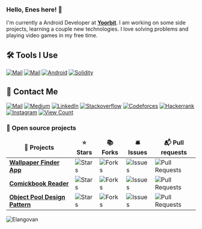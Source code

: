 ### Hello, Enes here! 👋
I'm currently a Android Developer at <strong><a href="https://yoorbit.com/">Yoorbit</a></strong>. I am working on some side projects, learning a couple new technologies. I love solving problems and playing video games in my free time.

##  🛠 Tools I Use
<p align="left">
<a href="https://kotlinlang.org/"><img src="https://img.shields.io/badge/-Kotlin-8052FF?style=flat-square&labelColor=EEF1F2&logo=Kotlin" alt="Mail"></a> 
<a href="https://developer.android.com/jetpack/compose"><img src="https://img.shields.io/badge/-Jetpack Compose-4185F3?style=flat-square&labelColor=EEF1F2&logo=JetpackCompose" alt="Mail"></a> 
<a href="https://www.android.com/"><img src="https://img.shields.io/badge/-Android-A4C639?style=flat-square&labelColor=EEF1F2&logo=Android" alt="Android"></a> 
<a href="https://docs.soliditylang.org/en/v0.8.13/"><img src="https://img.shields.io/badge/-Solidity-1C1C1C?style=flat-square&labelColor=black&logo=Solidity" alt="Solidity"></a> 
</p>

## 📝 Contact Me
<p>
<a href="mailto:eneskayiklik@gmail.com"><img src="https://img.shields.io/badge/-eneskayiklik@gmail.com-F2A60C?style=flat-square&labelColor=EEF1F2&logo=Gmail&link=mailto:eneskayiklik@gmail.com" alt="Mail"></a> 
<a href="https://medium.com/@eneskayiklik"><img src="https://img.shields.io/badge/-@eneskayiklik-14c767?style=flat-square&labelColor=14c767&logo=Medium&link=https://medium.com/@eneskayiklik" alt="Medium"></a>
<a href="https://www.linkedin.com/in/eneskayiklik/"><img src="https://img.shields.io/badge/-@eneskayiklik-0077B5?style=flat-square&labelColor=0077B5&logo=LinkedIn&link=https://www.linkedin.com/in/eneskayiklik/" alt="LinkedIn"></a>
<a href="https://stackoverflow.com/users/13447094/enes-kay%C4%B1kl%C4%B1k"><img src="https://img.shields.io/badge/-@eneskayiklik-orange?style=flat-square&labelColor=EEF1F2&logo=Stackoverflow&link=https://stackoverflow.com/users/13447094/enes-kay%C4%B1kl%C4%B1k" alt="Stackoverflow"></a> 
<a href="https://codeforces.com/profile/eneskayiklik"><img src="https://img.shields.io/badge/-@eneskayiklik-0077B5?style=flat-square&labelColor=EEF1F2&logo=Codeforces&link=https://codeforces.com/profile/eneskayiklik" alt="Codeforces"></a> 
<a href="https://www.hackerrank.com/eneskayiklik?hr_r=1"><img src="https://img.shields.io/badge/-@eneskayiklik-1ED760?style=flat-square&labelColor=EEF1F2&logo=Hackerrank&link=https://www.hackerrank.com/eneskayiklik?hr_r=1" alt="Hackerrank"></a> 
<a href="https://www.instagram.com/eneskayiklik"><img src="https://img.shields.io/badge/@eneskayiklik-F77737?style=flat-square&labelColor=EEF1F2&logo=Instagram&link=https://www.instagram.com/eneskayiklik" alt="Instagram"></a>
<a href="https://views.whatilearened.today/views/github/Enes-Kayiklik/Enes-Kayiklik.svg"><img src="https://views.whatilearened.today/views/github/Enes-Kayiklik/Enes-Kayiklik.svg" alt="View Count"></a>
</p>

<h3> 🚧 Open source projects</h3>
<table>
  <thead align="center">
    <tr border: none;>
      <td><b>🎁 Projects</b></td>
      <td><b>⭐ Stars</b></td>
      <td><b>📚 Forks</b></td>
      <td><b>🛎 Issues</b></td>
      <td><b>📬 Pull requests</b></td>
    </tr>
  </thead>
  <tbody>
    <tr>
      <td><a href="https://github.com/Enes-Kayiklik/Wall-Up"><b>Wallpaper Finder App</b></a></td>
      <td><img alt="Stars" src="https://img.shields.io/github/stars/Enes-Kayiklik/Wall-Up?style=flat-square&labelColor=343b41"/></td>
      <td><img alt="Forks" src="https://img.shields.io/github/forks/Enes-Kayiklik/Wall-Up?style=flat-square&labelColor=343b41"/></td>
      <td><img alt="Issues" src="https://img.shields.io/github/issues/Enes-Kayiklik/Wall-Up?style=flat-square&labelColor=343b41"/></td>
      <td><img alt="Pull Requests" src="https://img.shields.io/github/issues-pr/Enes-Kayiklik/Wall-Up?style=flat-square&labelColor=343b41"/></td>
    </tr>
	  <tr>
      <td><a href="https://github.com/Enes-Kayiklik/Comic-Reader"><b>Comickbook Reader</b></a></td>
      <td><img alt="Stars" src="https://img.shields.io/github/stars/Enes-Kayiklik/Comic-Reader?style=flat-square&labelColor=343b41"/></td>
      <td><img alt="Forks" src="https://img.shields.io/github/forks/Enes-Kayiklik/Comic-Reader?style=flat-square&labelColor=343b41"/></td>
      <td><img alt="Issues" src="https://img.shields.io/github/issues/Enes-Kayiklik/Comic-Reader?style=flat-square&labelColor=343b41"/></td>
      <td><img alt="Pull Requests" src="https://img.shields.io/github/issues-pr/Enes-Kayiklik/Comic-Reader?style=flat-square&labelColor=343b41"/></td>
    </tr>
    <tr>
      <td><a href="https://github.com/Enes-Kayiklik/Kotlin-Object-Pool-Design-Pattern"><b>Object Pool Design Pattern</b></a></td>
      <td><img alt="Stars" src="https://img.shields.io/github/stars/Enes-Kayiklik/Kotlin-Object-Pool-Design-Pattern?style=flat-square&labelColor=343b41"/></td>
      <td><img alt="Forks" src="https://img.shields.io/github/forks/Enes-Kayiklik/Kotlin-Object-Pool-Design-Pattern?style=flat-square&labelColor=343b41"/></td>
      <td><img alt="Issues" src="https://img.shields.io/github/issues/Enes-Kayiklik/Kotlin-Object-Pool-Design-Pattern?style=flat-square&labelColor=343b41"/></td>
      <td><img alt="Pull Requests" src="https://img.shields.io/github/issues-pr/Enes-Kayiklik/Kotlin-Object-Pool-Design-Pattern?style=flat-square&labelColor=343b41"/></td>
    </tr>
  </tbody>
</table>

<p align="left">
    <img src=https://github-readme-stats.vercel.app/api?username=Enes-Kayiklik&show_icons=true alt=Elangovan />
</p>